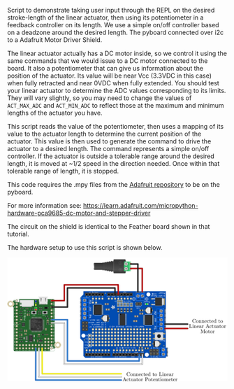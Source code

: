 Script to demonstrate taking user input through the REPL on the desired stroke-length of the linear actuator, then using its potentiometer in a feedback controller on its length. We use a simple on/off controller based on a deadzone around the desired length. The pyboard connected over i2c to a Adafruit Motor Driver Shield. 

The linear actuator actually has a DC motor inside, so we control it using the same commands that we would issue to a DC motor connected to the board. It also a potentiometer that can give us information about the position of the actuator. Its value will be near Vcc (3.3VDC in this case) when fully retracted and near 0VDC when fully extended. You should test your linear actuator to determine the ADC values corresponding to its limits. They will vary slightly, so you may need to change the values of `ACT_MAX_ADC` and `ACT_MIN_ADC` to reflect those at the maximum and minimum lengths of the actuator you have. 

This script reads the value of the potentiometer, then uses a mapping of its value to the actuator length to determine the current position of the actuator. This value is then used to generate the command to drive the actuator to a desired length. The command represents a simple on/off controller. If the actuator is outside a tolerable range around the desired length, it is moved at ~1/2 speed in the direction needed. Once within that tolerable range of length, it is stopped.

This code requires the .mpy files from the [Adafruit repository](https://github.com/adafruit/micropython-adafruit-pca9685) to be on the pyboard.
 
For more information see:
https://learn.adafruit.com/micropython-hardware-pca9685-dc-motor-and-stepper-driver

The circuit on the shield is identical to the Feather board shown in that tutorial.

The hardware setup to use this script is shown below.

![Linear Actuator Hardware Setup](pyboard_breadboard_motorShield_linearActuator.png)
